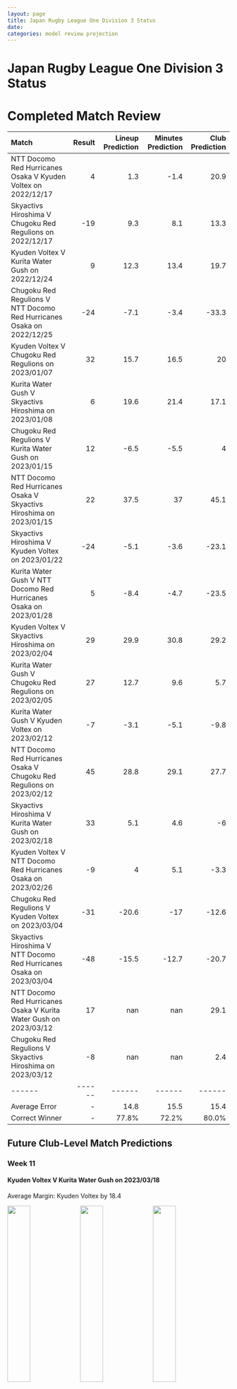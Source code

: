 ```yaml
---  
layout: page  
title: Japan Rugby League One Division 3 Status  
date:   
categories: model review projection  
---
```

# Japan Rugby League One Division 3 Status

# Completed Match Review


| Match                                                                 |   Result |   Lineup Prediction |   Minutes Prediction |   Club Prediction |
|:----------------------------------------------------------------------|---------:|--------------------:|---------------------:|------------------:|
| NTT Docomo Red Hurricanes Osaka V Kyuden Voltex on 2022/12/17         |        4 |                 1.3 |                 -1.4 |              20.9 |
| Skyactivs Hiroshima V Chugoku Red Regulions on 2022/12/17             |      -19 |                 9.3 |                  8.1 |              13.3 |
| Kyuden Voltex V Kurita Water Gush on 2022/12/24                       |        9 |                12.3 |                 13.4 |              19.7 |
| Chugoku Red Regulions V NTT Docomo Red Hurricanes Osaka on 2022/12/25 |      -24 |                -7.1 |                 -3.4 |             -33.3 |
| Kyuden Voltex V Chugoku Red Regulions on 2023/01/07                   |       32 |                15.7 |                 16.5 |              20   |
| Kurita Water Gush V Skyactivs Hiroshima on 2023/01/08                 |        6 |                19.6 |                 21.4 |              17.1 |
| Chugoku Red Regulions V Kurita Water Gush on 2023/01/15               |       12 |                -6.5 |                 -5.5 |               4   |
| NTT Docomo Red Hurricanes Osaka V Skyactivs Hiroshima on 2023/01/15   |       22 |                37.5 |                 37   |              45.1 |
| Skyactivs Hiroshima V Kyuden Voltex on 2023/01/22                     |      -24 |                -5.1 |                 -3.6 |             -23.1 |
| Kurita Water Gush V NTT Docomo Red Hurricanes Osaka on 2023/01/28     |        5 |                -8.4 |                 -4.7 |             -23.5 |
| Kyuden Voltex V Skyactivs Hiroshima on 2023/02/04                     |       29 |                29.9 |                 30.8 |              29.2 |
| Kurita Water Gush V Chugoku Red Regulions on 2023/02/05               |       27 |                12.7 |                  9.6 |               5.7 |
| Kurita Water Gush V Kyuden Voltex on 2023/02/12                       |       -7 |                -3.1 |                 -5.1 |              -9.8 |
| NTT Docomo Red Hurricanes Osaka V Chugoku Red Regulions on 2023/02/12 |       45 |                28.8 |                 29.1 |              27.7 |
| Skyactivs Hiroshima V Kurita Water Gush on 2023/02/18                 |       33 |                 5.1 |                  4.6 |              -6   |
| Kyuden Voltex V NTT Docomo Red Hurricanes Osaka on 2023/02/26         |       -9 |                 4   |                  5.1 |              -3.3 |
| Chugoku Red Regulions V Kyuden Voltex on 2023/03/04                   |      -31 |               -20.6 |                -17   |             -12.6 |
| Skyactivs Hiroshima V NTT Docomo Red Hurricanes Osaka on 2023/03/04   |      -48 |               -15.5 |                -12.7 |             -20.7 |
| NTT Docomo Red Hurricanes Osaka V Kurita Water Gush on 2023/03/12     |       17 |               nan   |                nan   |              29.1 |
| Chugoku Red Regulions V Skyactivs Hiroshima on 2023/03/12             |       -8 |               nan   |                nan   |               2.4 |
| ------ | ------ | ------ | ------ | ------ |
| Average Error |       - | 14.8 | 15.5 | 15.4 |
| Correct Winner |       - | 77.8% | 72.2% | 80.0% |


## Future Club-Level Match Predictions

### Week 11

#### Kyuden Voltex V Kurita Water Gush on 2023/03/18


Average Margin: Kyuden Voltex by 18.4

<p float="left">
<img src="plots/performances_Kyuden Voltex_V_Kurita Water Gush_11.png" width="32%" />
<img src="plots/resultbar_Kyuden Voltex_V_Kurita Water Gush_11.png" width="32%" />
<img src="plots/spreads_Kyuden Voltex_V_Kurita Water Gush_11.png" width="32%" />
</p>

#### Skyactivs Hiroshima V NTT Docomo Red Hurricanes Osaka on 2023/03/18


Average Margin: NTT Docomo Red Hurricanes Osaka by 20.1

<p float="left">
<img src="plots/performances_Skyactivs Hiroshima_V_NTT Docomo Red Hurricanes Osaka_11.png" width="32%" />
<img src="plots/resultbar_Skyactivs Hiroshima_V_NTT Docomo Red Hurricanes Osaka_11.png" width="32%" />
<img src="plots/spreads_Skyactivs Hiroshima_V_NTT Docomo Red Hurricanes Osaka_11.png" width="32%" />
</p>

### Week 12

#### Chugoku Red Regulions V Kyuden Voltex on 2023/03/25


Average Margin: Kyuden Voltex by 17.5

<p float="left">
<img src="plots/performances_Chugoku Red Regulions_V_Kyuden Voltex_12.png" width="32%" />
<img src="plots/resultbar_Chugoku Red Regulions_V_Kyuden Voltex_12.png" width="32%" />
<img src="plots/spreads_Chugoku Red Regulions_V_Kyuden Voltex_12.png" width="32%" />
</p>

### Week 13

#### NTT Docomo Red Hurricanes Osaka V Kurita Water Gush on 2023/04/01


Average Margin: NTT Docomo Red Hurricanes Osaka by 27.8

<p float="left">
<img src="plots/performances_NTT Docomo Red Hurricanes Osaka_V_Kurita Water Gush_13.png" width="32%" />
<img src="plots/resultbar_NTT Docomo Red Hurricanes Osaka_V_Kurita Water Gush_13.png" width="32%" />
<img src="plots/spreads_NTT Docomo Red Hurricanes Osaka_V_Kurita Water Gush_13.png" width="32%" />
</p>

### Week 14

#### Chugoku Red Regulions V NTT Docomo Red Hurricanes Osaka on 2023/04/08


Average Margin: NTT Docomo Red Hurricanes Osaka by 27.0

<p float="left">
<img src="plots/performances_Chugoku Red Regulions_V_NTT Docomo Red Hurricanes Osaka_14.png" width="32%" />
<img src="plots/resultbar_Chugoku Red Regulions_V_NTT Docomo Red Hurricanes Osaka_14.png" width="32%" />
<img src="plots/spreads_Chugoku Red Regulions_V_NTT Docomo Red Hurricanes Osaka_14.png" width="32%" />
</p>

#### Kurita Water Gush V Skyactivs Hiroshima on 2023/04/08


Average Margin: Kurita Water Gush by 2.2

<p float="left">
<img src="plots/performances_Kurita Water Gush_V_Skyactivs Hiroshima_14.png" width="32%" />
<img src="plots/resultbar_Kurita Water Gush_V_Skyactivs Hiroshima_14.png" width="32%" />
<img src="plots/spreads_Kurita Water Gush_V_Skyactivs Hiroshima_14.png" width="32%" />
</p>

### Week 15

#### NTT Docomo Red Hurricanes Osaka V Kyuden Voltex on 2023/04/15


Average Margin: NTT Docomo Red Hurricanes Osaka by 12.8

<p float="left">
<img src="plots/performances_NTT Docomo Red Hurricanes Osaka_V_Kyuden Voltex_15.png" width="32%" />
<img src="plots/resultbar_NTT Docomo Red Hurricanes Osaka_V_Kyuden Voltex_15.png" width="32%" />
<img src="plots/spreads_NTT Docomo Red Hurricanes Osaka_V_Kyuden Voltex_15.png" width="32%" />
</p>

#### Skyactivs Hiroshima V Chugoku Red Regulions on 2023/04/15


Average Margin: Skyactivs Hiroshima by 11.3

<p float="left">
<img src="plots/performances_Skyactivs Hiroshima_V_Chugoku Red Regulions_15.png" width="32%" />
<img src="plots/resultbar_Skyactivs Hiroshima_V_Chugoku Red Regulions_15.png" width="32%" />
<img src="plots/spreads_Skyactivs Hiroshima_V_Chugoku Red Regulions_15.png" width="32%" />
</p>

### Week 16

#### Kyuden Voltex V Skyactivs Hiroshima on 2023/04/22


Average Margin: Kyuden Voltex by 16.8

<p float="left">
<img src="plots/performances_Kyuden Voltex_V_Skyactivs Hiroshima_16.png" width="32%" />
<img src="plots/resultbar_Kyuden Voltex_V_Skyactivs Hiroshima_16.png" width="32%" />
<img src="plots/spreads_Kyuden Voltex_V_Skyactivs Hiroshima_16.png" width="32%" />
</p>

#### Kurita Water Gush V Chugoku Red Regulions on 2023/04/22


Average Margin: Kurita Water Gush by 9.9

<p float="left">
<img src="plots/performances_Kurita Water Gush_V_Chugoku Red Regulions_16.png" width="32%" />
<img src="plots/resultbar_Kurita Water Gush_V_Chugoku Red Regulions_16.png" width="32%" />
<img src="plots/spreads_Kurita Water Gush_V_Chugoku Red Regulions_16.png" width="32%" />
</p>
